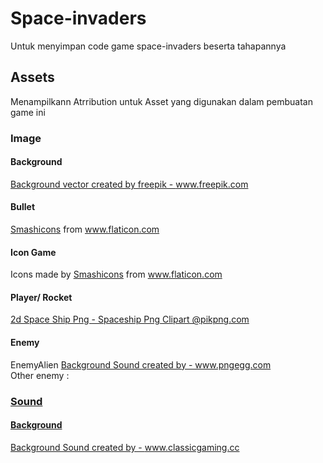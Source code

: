 # Space-invaders
Untuk menyimpan code game space-invaders beserta tahapannya 

## Assets
Menampilkann Atrribution untuk Asset yang digunakan dalam pembuatan game ini

### Image

#### Background
<a href="https://www.freepik.com/vectors/background">Background vector created by freepik - www.freepik.com</a>

#### Bullet
<div><a href="https://www.flaticon.com/authors/smashicons" title="Smashicons">Smashicons</a> from <a href="https://www.flaticon.com/" title="Flaticon">www.flaticon.com</a></div>

#### Icon Game
<div>Icons made by <a href="https://smashicons.com/" title="Smashicons">Smashicons</a> from <a href="https://www.flaticon.com/" title="Flaticon">www.flaticon.com</a></div>

#### Player/ Rocket
<a href="https://www.pikpng.com/pngvi/xhwxi_2d-space-ship-png-spaceship-png-clipart/" target="_blank">2d Space Ship Png - Spaceship Png Clipart @pikpng.com</a>

#### Enemy 
<div>EnemyAlien <a href="https://www.pngegg.com/en/png-zhjyi">Background Sound created by - www.pngegg.com</a></div>
<div>Other enemy : <a href="https://www.pngkey.com/detail/u2q8a9q8o0r5o0t4_space-invaders-alien-png-photo-space-invaders-aliens/"</a></div>

### Sound 

#### Background 
<a href="https://www.classicgaming.cc/classics/space-invaders/sounds">Background Sound created by - www.classicgaming.cc</a>


